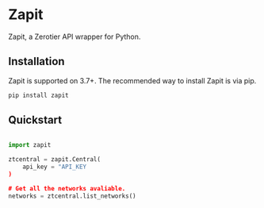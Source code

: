 # Zapit

Zapit, a Zerotier API wrapper for Python.

## Installation

Zapit is supported on 3.7+. The recommended way to install Zapit is via pip.

``` bash
pip install zapit
```

## Quickstart

``` python

import zapit

ztcentral = zapit.Central(
    api_key = "API_KEY
)

# Get all the networks avaliable.
networks = ztcentral.list_networks()
```

